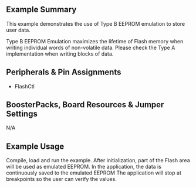 
## Example Summary

This example demonstrates the use of Type B EEPROM emulation to store user data.

Type B EEPROM Emulation maximizes the lifetime of Flash memory when writing individual words of non-volatile data.
Please check the Type A implementation when writing blocks of data.

## Peripherals & Pin Assignments
- FlashCtl

## BoosterPacks, Board Resources & Jumper Settings
N/A

## Example Usage

Compile, load and run the example.
After initialization, part of the Flash area will be used as emulated EEPROM.
In the application, the data is continuously saved to the emulated EEPROM
The application will stop at breakpoints so the user can verify the values.
